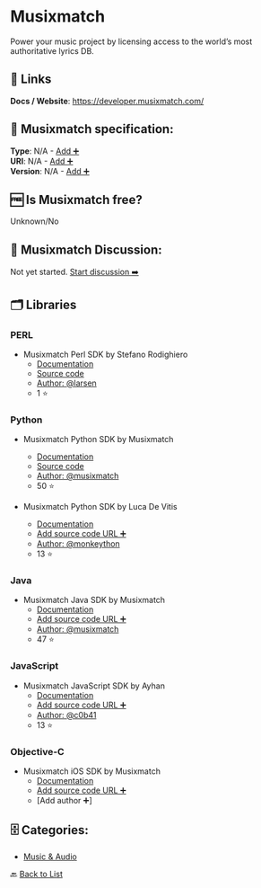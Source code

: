 # Musixmatch
Power your music project by licensing access to the world’s most authoritative lyrics DB.

##  🔗 Links
**Docs / Website**: https://developer.musixmatch.com/

## 🧬 Musixmatch specification:
**Type**: N/A - [Add ➕](https://github.com/apis-list/apis-list/edit/main/apis-list.yaml)  
**URI**: N/A - [Add ➕](https://github.com/apis-list/apis-list/edit/main/apis-list.yaml)  
**Version**: N/A - [Add ➕](https://github.com/apis-list/apis-list/edit/main/apis-list.yaml)

## 🆓 Is Musixmatch free?
 Unknown/No 

## 💬 Musixmatch Discussion:
Not yet started. [Start discussion ➡️](https://github.com/apis-list/apis-list/discussions/new)

## 🗂️ Libraries
### PERL
- Musixmatch Perl SDK by Stefano Rodighiero
    - [Documentation](https://developer.musixmatch.com/documentation)
    - [Source code](https://github.com/larsen/Net-MusixMatch)
    - [Author: @larsen](https://github.com/larsen)
    - 1 ⭐

### Python
- Musixmatch Python SDK by Musixmatch
    - [Documentation](https://github.com/musixmatch/musixmatch-sdk)
    - [Source code](https://github.com/musixmatch/musixmatch-sdk/tree/master/client/python)
    - [Author: @musixmatch](https://github.com/musixmatch)
    - 50 ⭐

- Musixmatch Python SDK by Luca De Vitis
    - [Documentation](https://github.com/monkeython/musixmatch)
    - [Add source code URL ➕]()
    - [Author: @monkeython](https://github.com/monkeython)
    - 13 ⭐

### Java
- Musixmatch Java SDK by Musixmatch
    - [Documentation](https://github.com/musixmatch/android-lyrics-plugin-sdk)
    - [Add source code URL ➕]()
    - [Author: @musixmatch](https://github.com/musixmatch)
    - 47 ⭐

### JavaScript
- Musixmatch JavaScript SDK by Ayhan
    - [Documentation](https://github.com/c0b41/musixmatch)
    - [Add source code URL ➕]()
    - [Author: @c0b41](https://github.com/c0b41)
    - 13 ⭐

### Objective-C
- Musixmatch iOS SDK by Musixmatch
    - [Documentation](https://developer.musixmatch.com/documentation/ios-lyrics-extension)
    - [Add source code URL ➕]()
    - [Add author ➕]


## 🗄️ Categories:
- [Music & Audio](https://github.com/apis-list/apis-list#music--audio-)

🔙  [Back to List](https://github.com/apis-list/apis-list)
